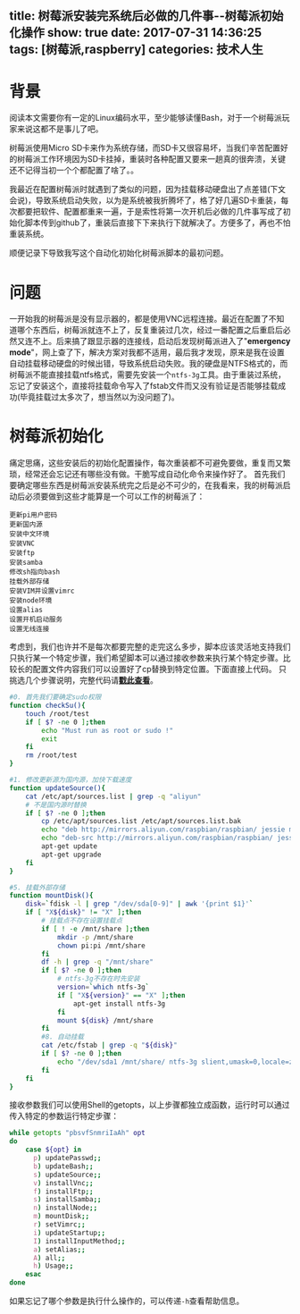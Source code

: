 title: 树莓派安装完系统后必做的几件事--树莓派初始化操作
show: true
date: 2017-07-31 14:36:25
tags: [树莓派,raspberry]
categories: 技术人生
---
# 背景
阅读本文需要你有一定的Linux编码水平，至少能够读懂Bash，对于一个树莓派玩家来说这都不是事儿了吧。

树莓派使用Micro SD卡来作为系统存储，而SD卡又很容易坏，当我们辛苦配置好的树莓派工作环境因为SD卡挂掉，重装时各种配置又要来一趟真的很奔溃，关键还不记得当初一个个都配置了啥了。。

我最近在配置树莓派时就遇到了类似的问题，因为挂载移动硬盘出了点差错(下文会说)，导致系统启动失败，以为是系统被我折腾坏了，格了好几遍SD卡重装，每次都要把软件、配置都重来一遍，于是索性将第一次开机后必做的几件事写成了初始化脚本传到github了，重装后直接下下来执行下就解决了。方便多了，再也不怕重装系统。

顺便记录下导致我写这个自动化初始化树莓派脚本的最初问题。

# 问题
一开始我的树莓派是没有显示器的，都是使用VNC远程连接。最近在配置了不知道哪个东西后，树莓派就连不上了，反复重装过几次，经过一番配置之后重启后必然又连不上。后来搞了跟显示器的连接线，启动后发现树莓派进入了"**emergency mode**"，网上查了下，解决方案对我都不适用，最后我才发现，原来是我在设置自动挂载移动硬盘的时候出错，导致系统启动失败。我的硬盘是NTFS格式的，而树莓派不能直接挂载ntfs格式，需要先安装一个`ntfs-3g`工具。由于重装过系统，忘记了安装这个，直接将挂载命令写入了fstab文件而又没有验证是否能够挂载成功(毕竟挂载过太多次了，想当然以为没问题了)。

<!--more-->

# 树莓派初始化
痛定思痛，这些安装后的初始化配置操作，每次重装都不可避免要做，重复而又繁琐，经常还会忘记还有哪些没有做。干脆写成自动化命令来操作好了。
首先我们要确定哪些东西是树莓派安装系统完之后是必不可少的，在我看来，我的树莓派启动后必须要做到这些才能算是一个可以工作的树莓派了：
```
更新pi用户密码
更新国内源
安装中文环境
安装VNC
安装ftp
安装samba
修改sh指向bash
挂载外部存储
安装VIM并设置vimrc
安装node环境
设置alias
设置开机启动服务
设置无线连接
```
考虑到，我们也许并不是每次都要完整的走完这么多步，脚本应该灵活地支持我们只执行某一个特定步骤，我们希望脚本可以通过接收参数来执行某个特定步骤。比较长的配置文件内容我们可以设置好了cp替换到特定位置。下面直接上代码。
只挑选几个步骤说明，完整代码请[**戳此查看**](https://github.com/zhangjh/forgottenGoodThings/blob/master/pi/initPi.sh)。
```bash
#0. 首先我们要确定sudo权限
function checkSu(){
    touch /root/test
    if [ $? -ne 0 ];then
        echo "Must run as root or sudo !"
    	exit
    fi
    rm /root/test
}

#1. 修改更新源为国内源，加快下载速度
function updateSource(){
    cat /etc/apt/sources.list | grep -q "aliyun"
    # 不是国内源时替换
    if [ $? -ne 0 ];then
        cp /etc/apt/sources.list /etc/apt/sources.list.bak
        echo "deb http://mirrors.aliyun.com/raspbian/raspbian/ jessie main contrib non-free" > /etc/apt/sources.list
        echo "deb-src http://mirrors.aliyun.com/raspbian/raspbian/ jessie main contrib non-free" >> /etc/apt/sources.list
        apt-get update
        apt-get upgrade
    fi
}

#5. 挂载外部存储
function mountDisk(){
    disk=`fdisk -l | grep "/dev/sda[0-9]" | awk '{print $1}'`
    if [ "X${disk}" != "X" ];then
        # 挂载点不存在设置挂载点
		if [ ! -e /mnt/share ];then
            mkdir -p /mnt/share
            chown pi:pi /mnt/share
        fi
        df -h | grep -q "/mnt/share"
        if [ $? -ne 0 ];then
			# ntfs-3g不存在时先安装
            version=`which ntfs-3g`
            if [ "X${version}" == "X" ];then
                apt-get install ntfs-3g
            fi
            mount ${disk} /mnt/share
        fi
        #8. 自动挂载
        cat /etc/fstab | grep -q "${disk}"
        if [ $? -ne 0 ];then
            echo "/dev/sda1 /mnt/share/ ntfs-3g slient,umask=0,locale=zh_CN.utf8 0 0" >> /etc/fstab
        fi
    fi
}
```
接收参数我们可以使用Shell的getopts，以上步骤都独立成函数，运行时可以通过传入特定的参数运行特定步骤：
```bash
while getopts "pbsvfSnmriIaAh" opt 
do
    case ${opt} in
      p) updatePasswd;;
      b) updateBash;;
      s) updateSource;;
      v) installVnc;;
      f) installFtp;;
      s) installSamba;;
      n) installNode;;
      m) mountDisk;;
      r) setVimrc;;
      i) updateStartup;;
      I) installInputMethod;;
      a) setAlias;;
      A) all;;
      h) Usage;;
    esac
done
```
如果忘记了哪个参数是执行什么操作的，可以传递`-h`查看帮助信息。

